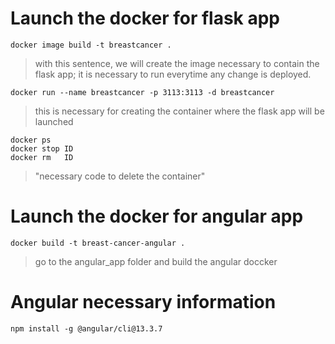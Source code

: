 # Launch the docker for flask app

    docker image build -t breastcancer . 
>with this sentence, we will create the image necessary to contain the flask app; it is necessary to run everytime any change is deployed.

    docker run --name breastcancer -p 3113:3113 -d breastcancer
>this is necessary for creating the container where the flask app will be launched

    docker ps 
    docker stop ID
    docker rm   ID
>"necessary code to delete the container"


# Launch the docker for angular app
    docker build -t breast-cancer-angular .
>go to the angular_app folder and build the angular doccker


# Angular necessary information
    npm install -g @angular/cli@13.3.7 